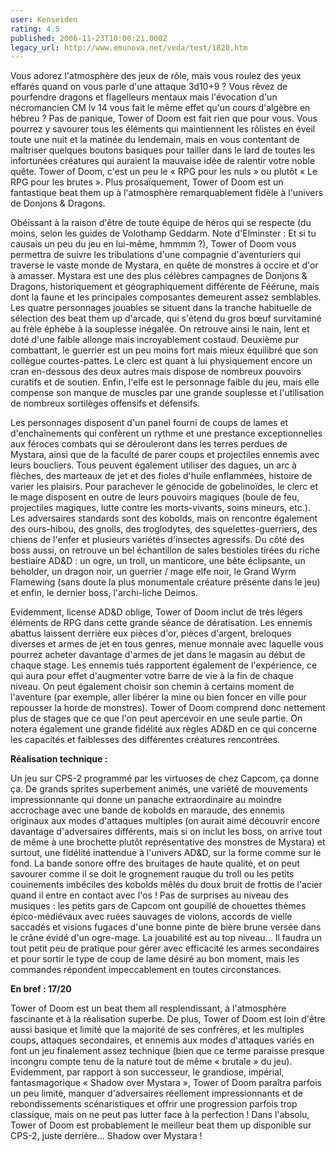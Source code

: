 ```yaml
---
user: Kenseiden
rating: 4.5
published: 2006-11-23T10:00:21.000Z
legacy_url: http://www.emunova.net/veda/test/1820.htm
---
```

Vous adorez l'atmosphère des jeux de rôle, mais vous roulez des yeux effarés quand on vous parle d'une attaque 3d10+9 ? Vous rêvez de pourfendre dragons et flagelleurs mentaux mais l'évocation d'un nécromancien CM lv 14 vous fait le même effet qu'un cours d'algèbre en hébreu ? Pas de panique, Tower of Doom est fait rien que pour vous. Vous pourrez y savourer tous les éléments qui maintiennent les rôlistes en éveil toute une nuit et la matinée du lendemain, mais en vous contentant de maîtriser quelques boutons basiques pour tailler dans le lard de toutes les infortunées créatures qui auraient la mauvaise idée de ralentir votre noble quête. Tower of Doom, c'est un peu le « RPG pour les nuls » ou plutôt « Le RPG pour les brutes ». Plus prosaïquement, Tower of Doom est un fantastique beat them up à l'atmosphère remarquablement fidèle à l'univers de Donjons & Dragons.  

  

Obéissant à la raison d'être de toute équipe de héros qui se respecte (du moins, selon les guides de Volothamp Geddarm. Note d'Elminster : Et si tu causais un peu du jeu en lui-même, hmmmm ?), Tower of Doom vous permettra de suivre les tribulations d'une compagnie d'aventuriers qui traverse le vaste monde de Mystara, en quête de monstres à occire et d'or à amasser. Mystara est une des plus célèbres campagnes de Donjons & Dragons, historiquement et géographiquement différente de Féérune, mais dont la faune et les principales composantes demeurent assez semblables. Les quatre personnages jouables se situent dans la tranche habituelle de sélection des beat them up d'arcade, qui s'étend du gros bœuf survitaminé au frèle éphèbe à la souplesse inégalée. On retrouve ainsi le nain, lent et doté d'une faible allonge mais incroyablement costaud. Deuxième pur combattant, le guerrier est un peu moins fort mais mieux équilibré que son collègue courtes-pattes. Le clerc est quant à lui physiquement encore un cran en-dessous des deux autres mais dispose de nombreux pouvoirs curatifs et de soutien. Enfin, l'elfe est le personnage faible du jeu, mais elle compense son manque de muscles par une grande souplesse et l'utilisation de nombreux sortilèges offensifs et défensifs.  

  

Les personnages disposent d'un panel fourni de coups de lames et d'enchaînements qui confèrent un rythme et une prestance exceptionnelles aux féroces combats qui se dérouleront dans les terres perdues de Mystara, ainsi que de la faculté de parer coups et projectiles ennemis avec leurs boucliers. Tous peuvent également utiliser des dagues, un arc à flèches, des marteaux de jet et des fioles d'huile enflammées, histoire de varier les plaisirs. Pour parachever le génocide de gobelinoïdes, le clerc et le mage disposent en outre de leurs pouvoirs magiques (boule de feu, projectiles magiques, lutte contre les morts-vivants, soins mineurs, etc.). Les adversaires standards sont des kobolds, mais on rencontre également des ours-hibou, des gnolls, des troglodytes, des squelettes-guerriers, des chiens de l'enfer et plusieurs variétés d'insectes agressifs. Du côté des boss aussi, on retrouve un bel échantillon de sales bestioles tirées du riche bestiaire AD&D : un ogre, un troll, un manticore, une bête éclipsante, un beholder, un dragon noir, un guerrier / mage elfe noir, le Grand Wyrm Flamewing (sans doute la plus monumentale créature présente dans le jeu) et enfin, le dernier boss, l'archi-liche Deimos.  

  

Evidemment, license AD&D oblige, Tower of Doom inclut de très légers éléments de RPG dans cette grande séance de dératisation. Les ennemis abattus laissent derrière eux pièces d'or, pièces d'argent, breloques diverses et armes de jet en tous genres, menue monnaie avec laquelle vous pourrez acheter davantage d'armes de jet dans le magasin au début de chaque stage. Les ennemis tués rapportent également de l'expérience, ce qui aura pour effet d'augmenter votre barre de vie à la fin de chaque niveau. On peut également choisir son chemin à certains moment de l'aventure (par exemple, aller libérer la mine ou bien foncer en ville pour repousser la horde de monstres). Tower of Doom comprend donc nettement plus de stages que ce que l'on peut apercevoir en une seule partie. On notera également une grande fidélité aux règles AD&D en ce qui concerne les capacités et faiblesses des différentes créatures rencontrées.  

  

**Réalisation technique :**  

Un jeu sur CPS-2 programmé par les virtuoses de chez Capcom, ça donne ça. De grands sprites superbement animés, une variété de mouvements impressionnante qui donne un panache extraordinaire au moindre accrochage avec une bande de kobolds en maraude, des ennemis originaux aux modes d'attaques multiples (on aurait aimé découvrir encore davantage d'adversaires différents, mais si on inclut les boss, on arrive tout de même à une brochette plutôt représentative des monstres de Mystara) et surtout, une fidélité inattendue à l'univers AD&D, sur la forme comme sur le fond. La bande sonore offre des bruitages de haute qualité, et on peut savourer comme il se doit le grognement rauque du troll ou les petits couinements imbéciles des kobolds mêlés du doux bruit de frottis de l'acier quand il entre en contact avec l'os ! Pas de surprises au niveau des musiques : les petits gars de Capcom ont goupillé de chouettes thèmes épico-médiévaux avec ruées sauvages de violons, accords de vielle saccadés et visions fugaces d'une bonne pinte de bière brune versée dans le crâne évidé d'un ogre-mage. La jouabilité est au top niveau... Il faudra un tout petit peu de pratique pour gérer avec efficacité les armes secondaires et pour sortir le type de coup de lame désiré au bon moment, mais les commandes répondent impeccablement en toutes circonstances.  

  

**En bref : 17/20**  

Tower of Doom est un beat them all resplendissant, à l'atmosphère fascinante et à la réalisation superbe. De plus, Tower of Doom est loin d'être aussi basique et limité que la majorité de ses confrères, et les multiples coups, attaques secondaires, et ennemis aux modes d'attaques variés en font un jeu finalement assez technique (bien que ce terme paraisse presque incongru compte tenu de la nature tout de même « brutale » du jeu). Evidemment, par rapport à son successeur, le grandiose, impérial, fantasmagorique « Shadow over Mystara », Tower of Doom paraîtra parfois un peu limité, manquer d'adversaires réellement impressionnants et de rebondissements scénaristiques et offrir une progression parfois trop classique, mais on ne peut pas lutter face à la perfection ! Dans l'absolu, Tower of Doom est probablement le meilleur beat them up disponible sur CPS-2, juste derrière... Shadow over Mystara !